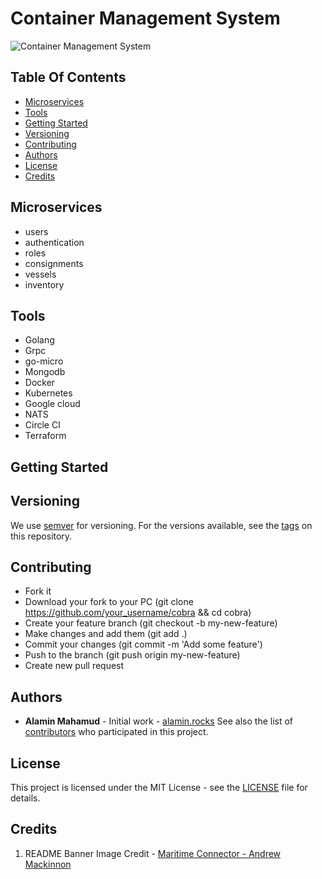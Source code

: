 # Container Management System

![Container Management System](http://maritime-connector.com/ships_uploads/wana_bhum-9308663-container_ship-8-140842.jpg)

## Table Of Contents

- [Microservices](#microservices)
- [Tools](#tools)
- [Getting Started](#getting-started)
- [Versioning](#versioning)
- [Contributing](#contributing)
- [Authors](#authors)
- [License](#license)
- [Credits](#credits)

## Microservices

- users
- authentication
- roles
- consignments
- vessels
- inventory


## Tools

- Golang
- Grpc
- go-micro
- Mongodb
- Docker
- Kubernetes
- Google cloud
- NATS
- Circle CI
- Terraform

## Getting Started

## Versioning

We use [semver](#semver.org) for versioning. For the versions available, see the [tags](https://github.com/alamin-mahamud/container-management-system/tags) on this repository.

## Contributing

- Fork it
- Download your fork to your PC (git clone https://github.com/your_username/cobra && cd cobra)
- Create your feature branch (git checkout -b my-new-feature)
- Make changes and add them (git add .)
- Commit your changes (git commit -m 'Add some feature')
- Push to the branch (git push origin my-new-feature)
- Create new pull request


## Authors

- **Alamin Mahamud** - Initial work - [alamin.rocks](https://alamin-rocks.herokuapp.com)
See also the list of [contributors](./CONTRIBUTORS.md) who participated in this project.

## License

This project is licensed under the MIT License - see the [LICENSE](./LICENSE.md) file for details.


## Credits

1. README Banner Image Credit - [Maritime Connector - Andrew Mackinnon](http://maritime-connector.com/ship/wana-bhum-9308663/)
